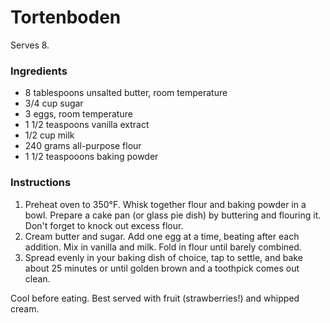 # Tortenboden

Serves 8.

### Ingredients

- 8 tablespoons unsalted butter, room temperature
- 3/4 cup sugar
- 3 eggs, room temperature
- 1 1/2 teaspoons vanilla extract
- 1/2 cup milk
- 240 grams all-purpose flour
- 1 1/2 teaspooons baking powder

### Instructions

1. Preheat oven to 350&deg;F. Whisk together flour and baking powder in a bowl. Prepare a cake pan (or glass pie dish) by buttering and flouring it. Don't forget to knock out excess flour.
2. Cream butter and sugar. Add one egg at a time, beating after each addition. Mix in vanilla and milk. Fold in flour until barely combined.
3. Spread evenly in your baking dish of choice, tap to settle, and bake about 25 minutes or until golden brown and a toothpick comes out clean.

Cool before eating. Best served with fruit (strawberries!) and whipped cream.

